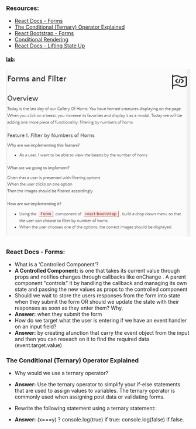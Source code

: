 
### Resources:
- [React Docs - Forms](https://reactjs.org/docs/forms.html)
- [The Conditional (Ternary) Operator Explained](https://codeburst.io/javascript-the-conditional-ternary-operator-explained-cac7218beeff)
- [React Bootstrap - Forms](https://react-bootstrap.github.io/components/forms/)
- [Conditional Rendering](https://reactjs.org/docs/conditional-rendering.html)
- [React Docs - Lifting State Up](https://reactjs.org/docs/lifting-state-up.html)

#### [lab](https://github.com/Ahmad-A2020/horned-animals):
![lab4](/Code-301/screenShot/lab4-1.PNG)

### React Docs - Forms:

- What is a ‘Controlled Component’? 
- **A Controlled Component:** is one that takes its current value through props and notifies changes through callbacks like onChange . A parent component "controls" it by handling the callback and managing its own state and passing the new values as props to the controlled component
- Should we wait to store the users responses from the form into state when they submit the form OR should we update the state with their responses as soon as they enter them? Why.
- **Answer:** when they submit the form
- How do we target what the user is entering if we have an event handler on an input field? 
- **Answer:** by creating afunction that carry the event object from the input and then you can reseach on it to find the required data (event.target.value)

### The Conditional (Ternary) Operator Explained
- Why would we use a ternary operator?
- **Answer:** Use the ternary operator to simplify your if-else statements that are used to assign values to variables. The ternary operator is commonly used when assigning post data or validating forms.

- Rewrite the following statement using a ternary statement:
- **Answer:**   (x===y) ? console.log(true) if true:  console.log(false) if false.